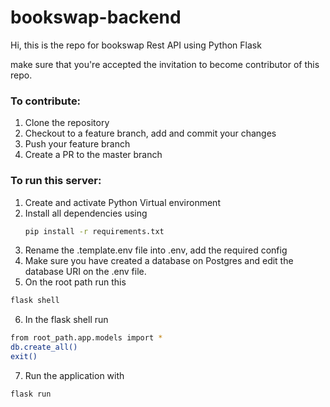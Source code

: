 # bookswap-backend

Hi, this is the repo for bookswap Rest API using Python Flask

make sure that you're accepted the invitation to become contributor of this repo.

### To contribute:

1. Clone the repository
2. Checkout to a feature branch, add and commit your changes
3. Push your feature branch
4. Create a PR to the master branch

### To run this server:

1. Create and activate Python Virtual environment
2. Install all dependencies using
   ```bash
   pip install -r requirements.txt
   ```
3. Rename the .template.env file into .env, add the required config
4. Make sure you have created a database on Postgres and edit the database URI on the .env file.
5. On the root path run this

```bash
flask shell
```

6. In the flask shell run

```bash
from root_path.app.models import *
db.create_all()
exit()
```

7. Run the application with

```bash
flask run
```
